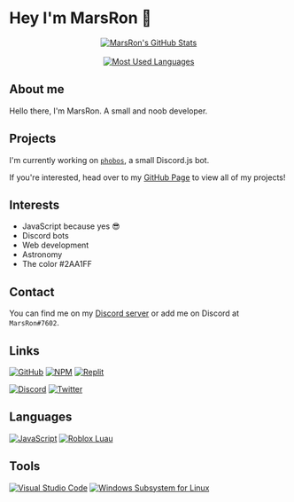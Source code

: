 # Hey I'm MarsRon 👋

<p align="center">
	<a href="https://github.com/MarsRon?tab=repositories">
		<img alt="MarsRon's GitHub Stats" src="https://github-readme-stats.vercel.app/api?username=MarsRon&show_icons=true&theme=react&count_private=true" />
	</a>
	<br /><br />
	<a href="https://github.com/MarsRon?tab=repositories">
		<img alt="Most Used Languages" src="https://github-readme-stats.vercel.app/api/top-langs/?username=MarsRon&theme=react&layout=compact" />
	</a>
</p>

## About me

Hello there, I'm MarsRon. A small and noob developer.

## Projects

I'm currently working on [`phobos`](https://marsron.github.io/phobos/), a small Discord.js bot.

If you're interested, head over to my [GitHub Page](https://marsron.github.io) to view all of my projects!

## Interests

 - JavaScript because yes 😎
 - Discord bots
 - Web development
 - Astronomy
 - The color #2AA1FF

## Contact
You can find me on my [Discord server](https://discord.gg/TSqw3jx) or add me on Discord at `MarsRon#7602`.

## Links
[![GitHub](https://img.shields.io/badge/github-%23181711.svg?&logo=github&style=for-the-badge&logoColor=white)](https://github.com/MarsRon)
[![NPM](https://img.shields.io/badge/npm-%23CB3837.svg?&logo=npm&style=for-the-badge)](https://www.npmjs.com/~marsron)
[![Replit](https://img.shields.io/badge/replit-%23667881.svg?&logo=repl.it&style=for-the-badge&logoColor=white)](https://replit.com/@MarsRon)


[![Discord](https://img.shields.io/badge/discord-%237289DA.svg?&logo=discord&style=for-the-badge&logoColor=white)](https://discord.gg/TSqw3jx)
[![Twitter](https://img.shields.io/badge/twitter-%231DA1F2.svg?&logo=twitter&style=for-the-badge&logoColor=white)](https://twitter.com/MarsRon)

## Languages
[![JavaScript](https://img.shields.io/badge/javascript-%23FDDF1D.svg?&logo=javascript&style=for-the-badge&logoColor=white)](https://developer.mozilla.org/en/JavaScript)
[![Roblox Luau](https://img.shields.io/badge/roblox%20luau-%2300A2FF.svg?&style=for-the-badge)](https://roblox.github.io/luau/)

## Tools
[![Visual Studio Code](https://img.shields.io/badge/vscode-%23007ACC.svg?&logo=visual%20studio%20code&style=for-the-badge&logoColor=white)](https://code.visualstudio.com)
[![Windows Subsystem for Linux](https://img.shields.io/badge/wsl-%23E95420.svg?&logo=ubuntu&style=for-the-badge&logoColor=white)](https://ubuntu.com/wsl)
